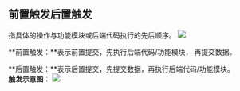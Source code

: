## 前置触发后置触发
指具体的操作与功能模块或后端代码执行的先后顺序。
![](http://docfiles.baibaoyun.com/FuCTaUMc6NC_Tugz5rYOzeqti2qS)

**前置触发：**表示前置提交，先执行后端代码/功能模块， 再提交数据。

**后置触发：**表示后置提交，先提交数据，再执行后端代码/功能模块。
<br>
**触发示意图：**
![](http://docfiles.baibaoyun.com/FlmgVZWs_BtJ0zH8SKumC8TuGMUE)